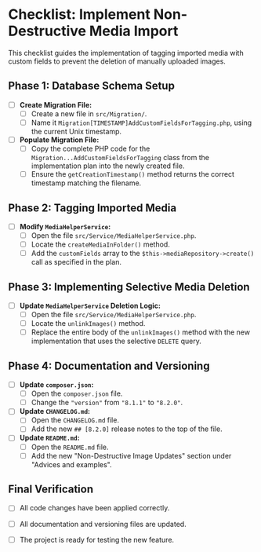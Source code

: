 # Checklist: Implement Non-Destructive Media Import

This checklist guides the implementation of tagging imported media with custom fields to prevent the deletion of manually uploaded images.

## Phase 1: Database Schema Setup

-   [ ] **Create Migration File:**
    -   [ ] Create a new file in `src/Migration/`.
    -   [ ] Name it `Migration[TIMESTAMP]AddCustomFieldsForTagging.php`, using the current Unix timestamp.
-   [ ] **Populate Migration File:**
    -   [ ] Copy the complete PHP code for the `Migration...AddCustomFieldsForTagging` class from the implementation plan into the newly created file.
    -   [ ] Ensure the `getCreationTimestamp()` method returns the correct timestamp matching the filename.

## Phase 2: Tagging Imported Media

-   [ ] **Modify `MediaHelperService`:**
    -   [ ] Open the file `src/Service/MediaHelperService.php`.
    -   [ ] Locate the `createMediaInFolder()` method.
    -   [ ] Add the `customFields` array to the `$this->mediaRepository->create()` call as specified in the plan.

## Phase 3: Implementing Selective Media Deletion

-   [ ] **Update `MediaHelperService` Deletion Logic:**
    -   [ ] Open the file `src/Service/MediaHelperService.php`.
    -   [ ] Locate the `unlinkImages()` method.
    -   [ ] Replace the entire body of the `unlinkImages()` method with the new implementation that uses the selective `DELETE` query.

## Phase 4: Documentation and Versioning

-   [ ] **Update `composer.json`:**
    -   [ ] Open the `composer.json` file.
    -   [ ] Change the `"version"` from `"8.1.1"` to `"8.2.0"`.
-   [ ] **Update `CHANGELOG.md`:**
    -   [ ] Open the `CHANGELOG.md` file.
    -   [ ] Add the new `## [8.2.0]` release notes to the top of the file.
-   [ ] **Update `README.md`:**
    -   [ ] Open the `README.md` file.
    -   [ ] Add the new "Non-Destructive Image Updates" section under "Advices and examples".

## Final Verification

-   [ ] All code changes have been applied correctly.
-   [ ] All documentation and versioning files are updated.
-   [ ] The project is ready for testing the new feature.

